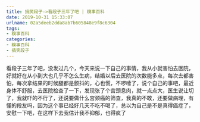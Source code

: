 ```yaml
---
title: 搞笑段子->看段子三年了吧 | 糗事百科
date: 2019-10-31 15:33:07
urlname: 02a5deeb2dda8ab7b605848e9f8c6304
tags: 
- 糗事百科
categories:
- 糗事百科
- 搞笑段子
---
```

看段子三年了吧，没发过几个，今天来说一下自己的事情，我从小就害怕去医院，好就好在从小到大也几乎不怎么生病，结婚以后去医院的次数能多点，每次去都害怕，每次拿结果的时候腿都是颤抖的，心也慌，不啰嗦了，说个自己的事吧，最近身体不舒服，去医院检查了一下，发现张了个宫颈息肉，就一点点大，医生说让切了，我就吓的不行了，还说要做什么宫颈癌的筛查，我真的不敢，还要做病理，有懂的段友吗，因为这个事已经好几天不吃不喝了，总以为自己是不是真得癌症了，安慰一下吧，在这样下去我估计我不抑郁，也得疯了


